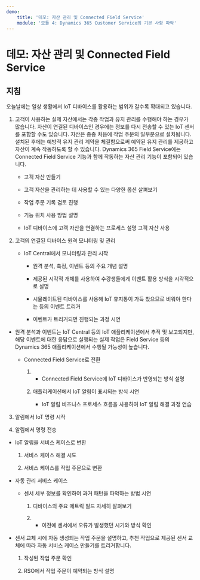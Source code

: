 ```yaml
---
demo:
    title: '데모: 자산 관리 및 Connected Field Service'
    module: '모듈 4: Dynamics 365 Customer Service의 기본 사항 파악'
---
```


# 데모: 자산 관리 및 Connected Field Service

## 지침

오늘날에는 일상 생활에서 IoT 디바이스를 활용하는 범위가 갈수록 확대되고 있습니다. 

1. 고객이 사용하는 실제 자산에서는 각종 작업과 유지 관리를 수행해야 하는 경우가 많습니다.  자산이 연결된 디바이스인 경우에는 정보를 다시 전송할 수 있는 IoT 센서를 포함할 수도 있습니다.  자산은 종종 처음에 작업 주문의 일부분으로 설치됩니다.  설치된 후에는 예방적 유지 관리 계약을 체결함으로써 예약된 유지 관리를 제공하고 자산이 계속 작동하도록 할 수 있습니다.  Dynamics 365 Field Service에는 Connected Field Service 기능과 함께 작동하는 자산 관리 기능이 포함되어 있습니다.    

	- 고객 자산 만들기

	- 고객 자산을 관리하는 데 사용할 수 있는 다양한 옵션 살펴보기 

	- 작업 주문 기록 검토 진행

	- 기능 위치 사용 방법 설명 

	- IoT 디바이스에 고객 자산을 연결하는 프로세스 설명 고객 자산 사용

 

2. 고객의 연결된 디바이스 원격 모니터링 및 관리

	- IoT Central에서 모니터링과 관리 시작

		- 원격 분석, 측정, 이벤트 등의 주요 개념 설명 

		- 제공된 시각적 개체를 사용하여 수강생들에게 이벤트 활용 방식을 시각적으로 설명 

		- 시뮬레이트된 디바이스를 사용해 IoT 휴지통이 가득 찼으므로 비워야 한다는 등의 이벤트 트리거 

		- 이벤트가 트리거되면 진행되는 과정 시연 

- 원격 분석과 이벤트는 IoT Central 등의 IoT 애플리케이션에서 추적 및 보고되지만, 해당 이벤트에 대한 응답으로 실행되는 실제 작업은 Field Service 등의 Dynamics 365 애플리케이션에서 수행될 가능성이 높습니다. 

	- Connected Field Service로 전환

		1. - Connected Field Service에 IoT 디바이스가 반영되는 방식 설명

		2. 애플리케이션에서 IoT 알림이 표시되는 방식 시연

			- IoT 알림 비즈니스 프로세스 흐름을 사용하여 IoT 알림 해결 과정 연습

3. 알림에서 IoT 명령 시작

4. 알림에서 명령 전송 

- IoT 알림을 서비스 케이스로 변환

	1. 서비스 케이스 해결 시도

	2. 서비스 케이스를 작업 주문으로 변환

- 자동 관리 서비스 케이스

	- 센서 세부 정보를 확인하여 과거 패턴을 파악하는 방법 시연 

		1. 디바이스의 주요 메트릭 필드 자세히 살펴보기

		2. - 이전에 센서에서 오류가 발생했던 시기와 방식 확인 

- 센서 교체 시에 자동 생성되는 작업 주문을 설명하고, 추천 작업으로 제공된 센서 교체에 따라 자동 서비스 케이스 만들기를 트리거합니다. 

	1. 작성된 작업 주문 확인 

	2. RSO에서 작업 주문이 예약되는 방식 설명
